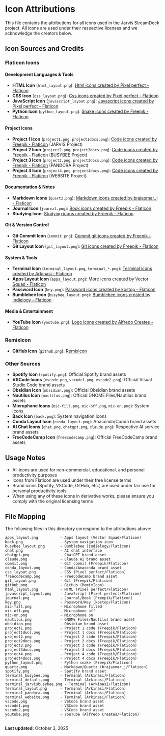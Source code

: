 # Icon Attributions

This file contains the attributions for all icons used in the Jarvis StreamDeck project. All icons are used under their respective licenses and we acknowledge the creators below.

## Icon Sources and Credits

### Flaticon Icons

#### Development Languages & Tools
- **HTML Icon** (`html_layout.png`): [Html icons created by Pixel perfect - Flaticon](https://www.flaticon.com/free-icons/html)
- **CSS Icon** (`css_layout.png`): [Css icons created by Pixel perfect - Flaticon](https://www.flaticon.com/free-icons/css)
- **JavaScript Icon** (`javascript_layout.png`): [Javascript icons created by Pixel perfect - Flaticon](https://www.flaticon.com/free-icons/javascript)
- **Python Icon** (`python_layout.png`): [Snake icons created by Freepik - Flaticon](https://www.flaticon.com/free-icons/snake)

#### Project Icons
- **Project 1 Icon** (`project1.png`, `project1docs.png`): [Code icons created by Freepik - Flaticon](https://www.flaticon.com/free-icons/code) (JARVIS Project)
- **Project 2 Icon** (`project2.png`, `project2docs.png`): [Code icons created by Freepik - Flaticon](https://www.flaticon.com/free-icons/code) (BUSYBEE Project)
- **Project 3 Icon** (`project3.png`, `project3docs.png`): [Code icons created by Freepik - Flaticon](https://www.flaticon.com/free-icons/code) (PANDORA Project)
- **Project 4 Icon** (`project4.png`, `project4docs.png`): [Code icons created by Freepik - Flaticon](https://www.flaticon.com/free-icons/code) (WEBSITE Project)

#### Documentation & Notes
- **Markdown Icons** (`quartz.png`): [Markdown icons created by brajaomar_j - Flaticon](https://www.flaticon.com/free-icons/markdown)
- **Journal Icon** (`journal.png`): [Book icons created by Freepik - Flaticon](https://www.flaticon.com/free-icons/book)
- **Studying Icon**: [Studying icons created by Freepik - Flaticon](https://www.flaticon.com/free-icons/studying)

#### Git & Version Control
- **Git Commit Icon** (`commit.png`): [Commit git icons created by Freepik - Flaticon](https://www.flaticon.com/free-icons/commit-git)
- **Git Layout Icon** (`git_layout.png`): [Git icons created by Freepik - Flaticon](https://www.flaticon.com/free-icons/git)

#### System & Tools
- **Terminal Icon** (`terminal_layout.png`, `terminal_*.png`): [Terminal icons created by Arkinasi - Flaticon](https://www.flaticon.com/free-icons/terminal)
- **Apps Layout Icon** (`apps_layout.png`): [More icons created by Vector Squad - Flaticon](https://www.flaticon.com/free-icons/more)
- **Password Icon** (`key.png`): [Password icons created by kostop - Flaticon](https://www.flaticon.com/free-icons/password)
- **Bumblebee Icon** (`busybee_layout.png`): [Bumblebee icons created by Indielogy - Flaticon](https://www.flaticon.com/free-icons/bumblebee)

#### Media & Entertainment
- **YouTube Icon** (`youtube.png`): [Logo icons created by Alfredo Creates - Flaticon](https://www.flaticon.com/free-icons/logo)

### RemixIcon
- **GitHub Icon** (`github.png`): [RemixIcon](https://remixicon.com/)

### Other Sources
- **Spotify Icon** (`spotify.png`): Official Spotify brand assets
- **VSCode Icons** (`vscode.png`, `vscode1.png`, `vscode2.png`): Official Visual Studio Code brand assets
- **Obsidian Icon** (`obsidian.png`): Official Obsidian brand assets
- **Nautilus Icon** (`nautilus.png`): Official GNOME Files/Nautilus brand assets
- **Microphone Icons** (`mic-fill.png`, `mic-off.png`, `mic-on.png`): System icons
- **Back Icon** (`back.png`): System navigation icons
- **Conda Layout Icon** (`conda_layout.png`): Anaconda/Conda brand assets
- **AI Chat Icons** (`chat.png`, `chatgpt.png`, `claude.png`): Respective AI service brand assets
- **FreeCodeCamp Icon** (`freecodecamp.png`): Official FreeCodeCamp brand assets

## Usage Notes

- All icons are used for non-commercial, educational, and personal productivity purposes
- Icons from Flaticon are used under their free license terms
- Brand icons (Spotify, VSCode, GitHub, etc.) are used under fair use for personal productivity tools
- When using any of these icons in derivative works, please ensure you comply with the original licensing terms

## File Mapping

The following files in this directory correspond to the attributions above:

```
apps_layout.png          - Apps layout (Vector Squad/Flaticon)
back.png                 - System navigation icon
busybee_layout.png       - Bumblebee (Indielogy/Flaticon)
chat.png                 - AI chat interface
chatgpt.png              - ChatGPT brand asset
claude.png               - Claude AI brand asset
commit.png               - Git commit (Freepik/Flaticon)
conda_layout.png         - Conda/Anaconda brand asset
css_layout.png           - CSS (Pixel perfect/Flaticon)
freecodecamp.png         - FreeCodeCamp brand asset
git_layout.png           - Git (Freepik/Flaticon)
github.png               - GitHub (RemixIcon)
html_layout.png          - HTML (Pixel perfect/Flaticon)
javascript_layout.png    - JavaScript (Pixel perfect/Flaticon)
journal.png              - Journal/Book (Freepik/Flaticon)
key.png                  - Password/Key (kostop/Flaticon)
mic-fill.png             - Microphone filled
mic-off.png              - Microphone off
mic-on.png               - Microphone on
nautilus.png             - GNOME Files/Nautilus brand asset
obsidian.png             - Obsidian brand asset
project1.png             - Project 1 code (Freepik/Flaticon)
project1docs.png         - Project 1 docs (Freepik/Flaticon)
project2.png             - Project 2 code (Freepik/Flaticon)
project2docs.png         - Project 2 docs (Freepik/Flaticon)
project3.png             - Project 3 code (Freepik/Flaticon)
project3docs.png         - Project 3 docs (Freepik/Flaticon)
project4.png             - Project 4 code (Freepik/Flaticon)
project4docs.png         - Project 4 docs (Freepik/Flaticon)
python_layout.png        - Python snake (Freepik/Flaticon)
quartz.png               - Markdown/Quartz (brajaomar_j/Flaticon)
spotify.png              - Spotify brand asset
terminal_busybee.png     - Terminal (Arkinasi/Flaticon)
terminal_default.png     - Terminal (Arkinasi/Flaticon)
terminal_jarvisbusybee.png - Terminal (Arkinasi/Flaticon)
terminal_layout.png      - Terminal (Arkinasi/Flaticon)
terminal_pandora.png     - Terminal (Arkinasi/Flaticon)
terminal_website.png     - Terminal (Arkinasi/Flaticon)
vscode.png               - VSCode brand asset
vscode1.png              - VSCode brand asset
vscode2.png              - VSCode brand asset
youtube.png              - YouTube (Alfredo Creates/Flaticon)
```

---

**Last updated:** October 3, 2025